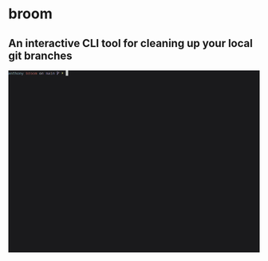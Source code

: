# broom

## An interactive CLI tool for cleaning up your local git branches

![](https://raw.githubusercontent.com/a-camarillo/broom/main/images/broomDemo2.gif)


